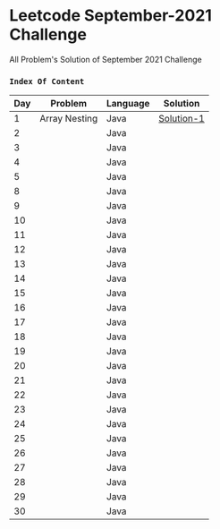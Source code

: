 # Leetcode September-2021 Challenge
All Problem's Solution of September 2021 Challenge

### `Index Of Content`

| Day | Problem | Language |  Solution |
|---|---|---|---|
| 1 | Array Nesting | Java | [Solution-1](https://github.com/mihir145/Leetcode-September-2021-Challenge/tree/main/Challenge%231) |
| 2 | | Java | |
| 3 | | Java | |
| 4 | | Java | |
| 5 | | Java | |
| 8 | | Java | |
| 9 | | Java | |
| 10 | | Java | |
| 11 | | Java | |
| 12 | | Java | |
| 13 | | Java | |
| 14 | | Java | |
| 15 | | Java | |
| 16 | | Java | |
| 17 | | Java | |
| 18 | | Java | |
| 19 | | Java | |
| 20| | Java | |
| 21 | | Java | |
| 22 | | Java | |
| 23 | | Java | |
| 24 | | Java | |
| 25 | | Java | |
| 26 | | Java | |
| 27 | | Java | |
| 28 | | Java | |
| 29 | | Java | |
| 30 | | Java | |
